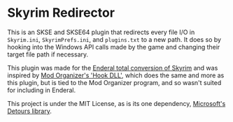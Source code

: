 # Skyrim Redirector
This is an SKSE and SKSE64 plugin that redirects every file I/O in `Skyrim.ini`, `SkyrimPrefs.ini`, and `plugins.txt` to a new path.
It does so  by hooking into the Windows API calls made by the game and changing their target file path if necessary.

This plugin was made for the [Enderal total conversion of Skyrim](http://sureai.net/games/enderal/) and was inspired by [Mod Organizer's 'Hook DLL'](https://github.com/ModOrganizer2/modorganizer-hookdll), which does the same and more as this plugin, but is tied to the Mod Organizer program, and so wasn't suited for including in Enderal. 

This project is under the MIT License, as is its one dependency, [Microsoft's Detours library](https://github.com/Microsoft/Detours).
